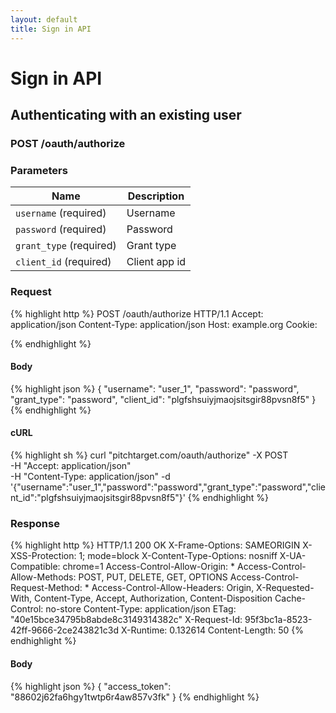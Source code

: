 ```yaml
---
layout: default
title: Sign in API
---
```


# Sign in API

## Authenticating with an existing user

### POST /oauth/authorize


### Parameters

Name | Description |
-----|-------------|
`username` (required) | Username |
`password` (required) | Password |
`grant_type` (required) | Grant type |
`client_id` (required) | Client app id |

### Request

{% highlight http %}
POST /oauth/authorize HTTP/1.1
Accept: application/json
Content-Type: application/json
Host: example.org
Cookie: 

{% endhighlight %}

#### Body

{% highlight json %}
{
  "username": "user_1",
  "password": "password",
  "grant_type": "password",
  "client_id": "plgfshsuiyjmaojsitsgir88pvsn8f5"
}
{% endhighlight %}

#### cURL

{% highlight sh %}
curl "pitchtarget.com/oauth/authorize" -X POST \
	-H "Accept: application/json" \
	-H "Content-Type: application/json" -d '{"username":"user_1","password":"password","grant_type":"password","client_id":"plgfshsuiyjmaojsitsgir88pvsn8f5"}'
{% endhighlight %}

### Response

{% highlight http %}
HTTP/1.1 200 OK
X-Frame-Options: SAMEORIGIN
X-XSS-Protection: 1; mode=block
X-Content-Type-Options: nosniff
X-UA-Compatible: chrome=1
Access-Control-Allow-Origin: *
Access-Control-Allow-Methods: POST, PUT, DELETE, GET, OPTIONS
Access-Control-Request-Method: *
Access-Control-Allow-Headers: Origin, X-Requested-With, Content-Type, Accept, Authorization, Content-Disposition
Cache-Control: no-store
Content-Type: application/json
ETag: "40e15bce34795b8abde8c3149314382c"
X-Request-Id: 95f3bc1a-8523-42ff-9666-2ce243821c3d
X-Runtime: 0.132614
Content-Length: 50
{% endhighlight %}

#### Body

{% highlight json %}
{
  "access_token": "88602j62fa6hgy1twtp6r4aw857v3fk"
}
{% endhighlight %}

